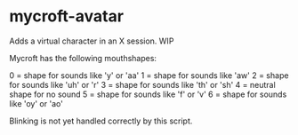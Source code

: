 # mycroft-avatar
Adds a virtual character in an X session. WIP

Mycroft has the following mouthshapes:

0 = shape for sounds like 'y' or 'aa'
1 = shape for sounds like 'aw'
2 = shape for sounds like 'uh' or 'r'
3 = shape for sounds like 'th' or 'sh'
4 = neutral shape for no sound
5 = shape for sounds like 'f' or 'v'
6 = shape for sounds like 'oy' or 'ao'

Blinking is not yet handled correctly by this script.
